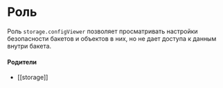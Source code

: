 # Роль

Роль `storage.configViewer` позволяет просматривать настройки безопасности бакетов и объектов в них, но не дает доступа к данным внутри бакета.


#### Родители

- [[storage]]

